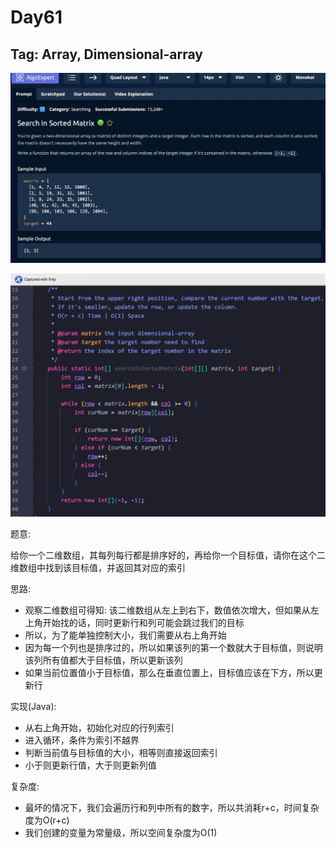 # Day61

## Tag: Array, Dimensional-array

![Xnip2021-09-22_07-10-58](Algorithem/Xnip2021-09-22_07-10-58.jpg)



![Xnip2021-09-22_07-10-38](Algorithem/Xnip2021-09-22_07-10-38.jpg)

题意:

给你一个二维数组，其每列每行都是排序好的，再给你一个目标值，请你在这个二维数组中找到该目标值，并返回其对应的索引





思路:

- 观察二维数组可得知: 该二维数组从左上到右下，数值依次增大，但如果从左上角开始找的话，同时更新行和列可能会跳过我们的目标
- 所以，为了能单独控制大小，我们需要从右上角开始
- 因为每一个列也是排序过的，所以如果该列的第一个数就大于目标值，则说明该列所有值都大于目标值，所以更新该列
- 如果当前位置值小于目标值，那么在垂直位置上，目标值应该在下方，所以更新行



实现(Java):

- 从右上角开始，初始化对应的行列索引
- 进入循环，条件为索引不越界
- 判断当前值与目标值的大小，相等则直接返回索引
- 小于则更新行值，大于则更新列值



复杂度:

- 最坏的情况下，我们会遍历行和列中所有的数字，所以共消耗r+c，时间复杂度为O(r+c)
- 我们创建的变量为常量级，所以空间复杂度为O(1)
















